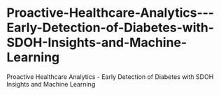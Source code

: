 # Proactive-Healthcare-Analytics---Early-Detection-of-Diabetes-with-SDOH-Insights-and-Machine-Learning
Proactive Healthcare Analytics - Early Detection of Diabetes with SDOH Insights and Machine Learning
